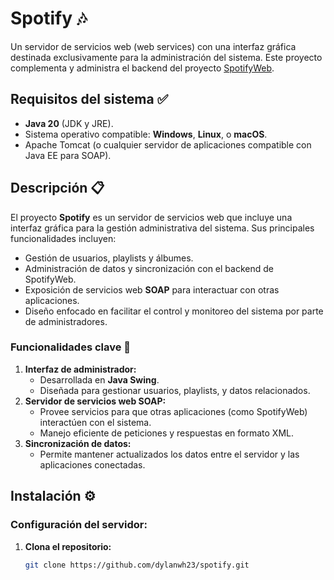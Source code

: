# Spotify 🎶

Un servidor de servicios web (web services) con una interfaz gráfica destinada exclusivamente para la administración del sistema. Este proyecto complementa y administra el backend del proyecto [SpotifyWeb](https://github.com/dylanwh23/SpotifyWeb).

## Requisitos del sistema ✅

- **Java 20** (JDK y JRE).
- Sistema operativo compatible: **Windows**, **Linux**, o **macOS**.
- Apache Tomcat (o cualquier servidor de aplicaciones compatible con Java EE para SOAP).

## Descripción 📋

El proyecto **Spotify** es un servidor de servicios web que incluye una interfaz gráfica para la gestión administrativa del sistema. Sus principales funcionalidades incluyen:
- Gestión de usuarios, playlists y álbumes.
- Administración de datos y sincronización con el backend de SpotifyWeb.
- Exposición de servicios web **SOAP** para interactuar con otras aplicaciones.
- Diseño enfocado en facilitar el control y monitoreo del sistema por parte de administradores.

### Funcionalidades clave 🚀
1. **Interfaz de administrador:**
   - Desarrollada en **Java Swing**.
   - Diseñada para gestionar usuarios, playlists, y datos relacionados.
2. **Servidor de servicios web SOAP:**
   - Provee servicios para que otras aplicaciones (como SpotifyWeb) interactúen con el sistema.
   - Manejo eficiente de peticiones y respuestas en formato XML.
3. **Sincronización de datos:**
   - Permite mantener actualizados los datos entre el servidor y las aplicaciones conectadas.

## Instalación ⚙️

### Configuración del servidor:
1. **Clona el repositorio:**
   ```bash
   git clone https://github.com/dylanwh23/spotify.git
